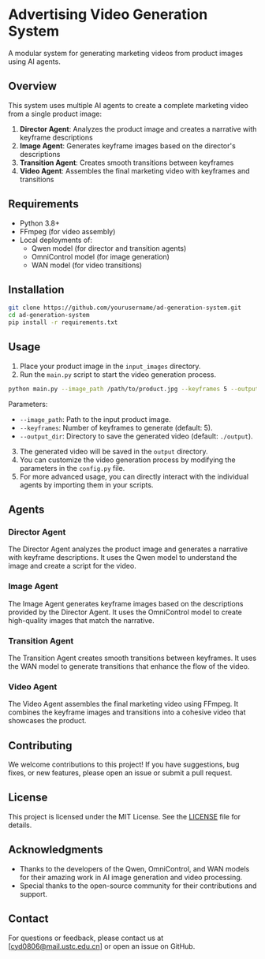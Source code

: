 # Advertising Video Generation System

A modular system for generating marketing videos from product images using AI agents.

## Overview

This system uses multiple AI agents to create a complete marketing video from a single product image:

1. **Director Agent**: Analyzes the product image and creates a narrative with keyframe descriptions
2. **Image Agent**: Generates keyframe images based on the director's descriptions
3. **Transition Agent**: Creates smooth transitions between keyframes
4. **Video Agent**: Assembles the final marketing video with keyframes and transitions

## Requirements

- Python 3.8+
- FFmpeg (for video assembly)
- Local deployments of:
  - Qwen model (for director and transition agents)
  - OmniControl model (for image generation)
  - WAN model (for video transitions)

## Installation

```bash
git clone https://github.com/yourusername/ad-generation-system.git
cd ad-generation-system
pip install -r requirements.txt
```
## Usage
1. Place your product image in the `input_images` directory.
2. Run the `main.py` script to start the video generation process.

```bash
python main.py --image_path /path/to/product.jpg --keyframes 5 --output_dir ./output
```
Parameters:
- `--image_path`: Path to the input product image.
- `--keyframes`: Number of keyframes to generate (default: 5).
- `--output_dir`: Directory to save the generated video (default: `./output`).
3. The generated video will be saved in the `output` directory.
4. You can customize the video generation process by modifying the parameters in the `config.py` file.
5. For more advanced usage, you can directly interact with the individual agents by importing them in your scripts.
## Agents
### Director Agent
The Director Agent analyzes the product image and generates a narrative with keyframe descriptions. It uses the Qwen model to understand the image and create a script for the video.
### Image Agent
The Image Agent generates keyframe images based on the descriptions provided by the Director Agent. It uses the OmniControl model to create high-quality images that match the narrative.
### Transition Agent
The Transition Agent creates smooth transitions between keyframes. It uses the WAN model to generate transitions that enhance the flow of the video.
### Video Agent
The Video Agent assembles the final marketing video using FFmpeg. It combines the keyframe images and transitions into a cohesive video that showcases the product.
## Contributing
We welcome contributions to this project! If you have suggestions, bug fixes, or new features, please open an issue or submit a pull request.
## License
This project is licensed under the MIT License. See the [LICENSE](LICENSE) file for details.
## Acknowledgments
- Thanks to the developers of the Qwen, OmniControl, and WAN models for their amazing work in AI image generation and video processing.
- Special thanks to the open-source community for their contributions and support.
## Contact
For questions or feedback, please contact us at [cyd0806@mail.ustc.edu.cn]
or open an issue on GitHub.



